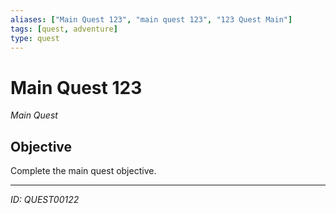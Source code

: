 ```yaml
---
aliases: ["Main Quest 123", "main quest 123", "123 Quest Main"]
tags: [quest, adventure]
type: quest
---
```


# Main Quest 123

*Main Quest*

## Objective
Complete the main quest objective.

---
*ID: QUEST00122*